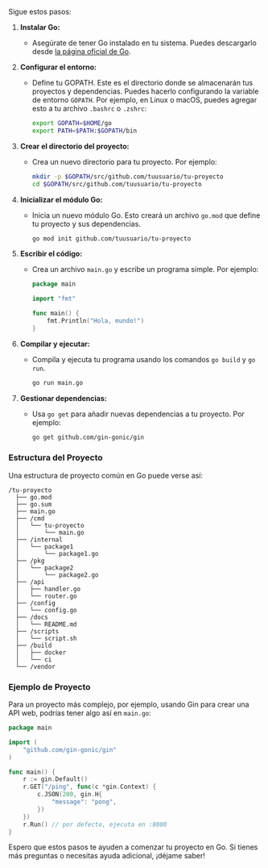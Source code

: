 Sigue estos pasos:

1. **Instalar Go:**
   - Asegúrate de tener Go instalado en tu sistema. Puedes descargarlo desde [la página oficial de Go](https://golang.org/dl/).

2. **Configurar el entorno:**
   - Define tu GOPATH. Este es el directorio donde se almacenarán tus proyectos y dependencias. Puedes hacerlo configurando la variable de entorno `GOPATH`. Por ejemplo, en Linux o macOS, puedes agregar esto a tu archivo `.bashrc` o `.zshrc`:
     ```sh
     export GOPATH=$HOME/go
     export PATH=$PATH:$GOPATH/bin
     ```

3. **Crear el directorio del proyecto:**
   - Crea un nuevo directorio para tu proyecto. Por ejemplo:
     ```sh
     mkdir -p $GOPATH/src/github.com/tuusuario/tu-proyecto
     cd $GOPATH/src/github.com/tuusuario/tu-proyecto
     ```

4. **Inicializar el módulo Go:**
   - Inicia un nuevo módulo Go. Esto creará un archivo `go.mod` que define tu proyecto y sus dependencias.
     ```sh
     go mod init github.com/tuusuario/tu-proyecto
     ```

5. **Escribir el código:**
   - Crea un archivo `main.go` y escribe un programa simple. Por ejemplo:
     ```go
     package main

     import "fmt"

     func main() {
         fmt.Println("Hola, mundo!")
     }
     ```

6. **Compilar y ejecutar:**
   - Compila y ejecuta tu programa usando los comandos `go build` y `go run`.
     ```sh
     go run main.go
     ```

7. **Gestionar dependencias:**
   - Usa `go get` para añadir nuevas dependencias a tu proyecto. Por ejemplo:
     ```sh
     go get github.com/gin-gonic/gin
     ```

### Estructura del Proyecto

Una estructura de proyecto común en Go puede verse así:

```
/tu-proyecto
  ├── go.mod
  ├── go.sum
  ├── main.go
  ├── /cmd
  │   └── tu-proyecto
  │       └── main.go
  ├── /internal
  │   └── package1
  │       └── package1.go
  ├── /pkg
  │   └── package2
  │       └── package2.go
  ├── /api
  │   ├── handler.go
  │   └── router.go
  ├── /config
  │   └── config.go
  ├── /docs
  │   └── README.md
  ├── /scripts
  │   └── script.sh
  ├── /build
  │   ├── docker
  │   └── ci
  └── /vendor
```

### Ejemplo de Proyecto

Para un proyecto más complejo, por ejemplo, usando Gin para crear una API web, podrías tener algo así en `main.go`:

```go
package main

import (
    "github.com/gin-gonic/gin"
)

func main() {
    r := gin.Default()
    r.GET("/ping", func(c *gin.Context) {
        c.JSON(200, gin.H{
            "message": "pong",
        })
    })
    r.Run() // por defecto, ejecuta en :8080
}
```

Espero que estos pasos te ayuden a comenzar tu proyecto en Go. Si tienes más preguntas o necesitas ayuda adicional, ¡déjame saber!